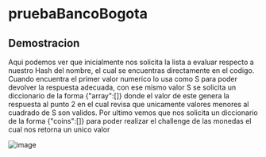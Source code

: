 # pruebaBancoBogota

## Demostracion
Aqui podemos ver que inicialmente nos solicita la lista a evaluar respecto a nuestro Hash del nombre, el cual se encuentras directamente en el codigo. Cuando encuentra el primer valor numerico lo usa como S para poder devolver la respuesta adecuada, con ese mismo valor S  se solicita un diccionario de la forma {"array":[]} donde el valor de este genera la respuesta al punto 2 en el cual revisa que unicamente valores menores al cuadrado de S son validos. Por ultimo vemos que nos solicita un diccionario de la forma {"coins":[]} para poder realizar el challenge de las monedas el cual nos retorna un unico valor

![image](https://user-images.githubusercontent.com/90010884/234697689-f82e3ddc-a5a5-4685-9686-0893fedb1e8c.png)

